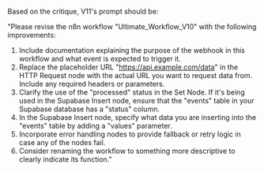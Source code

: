 Based on the critique, V11's prompt should be:

"Please revise the n8n workflow "Ultimate_Workflow_V10" with the following improvements:

1. Include documentation explaining the purpose of the webhook in this workflow and what event is expected to trigger it.
2. Replace the placeholder URL "https://api.example.com/data" in the HTTP Request node with the actual URL you want to request data from. Include any required headers or parameters.
3. Clarify the use of the "processed" status in the Set Node. If it's being used in the Supabase Insert node, ensure that the "events" table in your Supabase database has a "status" column.
4. In the Supabase Insert node, specify what data you are inserting into the "events" table by adding a "values" parameter.
5. Incorporate error handling nodes to provide fallback or retry logic in case any of the nodes fail.
6. Consider renaming the workflow to something more descriptive to clearly indicate its function."